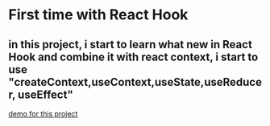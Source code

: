 # First time with React Hook

## in this project, i start to learn what new in React Hook and combine it with react context, i start to use "createContext,useContext,useState,useReducer, useEffect"

[demo for this project](https://phu-chau-react-hook.herokuapp.com/)
